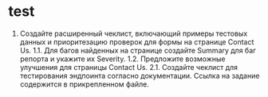 # test
1. Создайте расширенный чеклист, включающий примеры тестовых данных и приоритезацию проверок для формы на странице Contact Us.
1.1. Для багов найденных на странице создайте Summary для баг репорта и укажите их Severity.
1.2. Предложите возможные улучшения для страницы Contact Us.
2.1. Создайте чеклист для тестирования эндпоинта согласно документации.
   Ссылка на задание содержится в прикрепленном файле.
